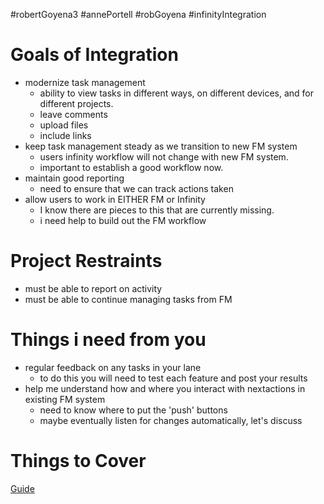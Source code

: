 #robertGoyena3 #annePortell #robGoyena #infinityIntegration 

# Goals of Integration
- modernize task management
	- ability to view tasks in different ways, on different devices, and for different projects.
	- leave comments
	- upload files
	- include links
- keep task management steady as we transition to new FM system
	- users infinity workflow will not change with new FM system.
	- important to establish a good workflow now.
- maintain good reporting
	- need to ensure that we can track actions taken
- allow users to work in EITHER FM or Infinity
	- I know there are pieces to this that are currently missing.
	- i need help to build out the FM workflow

# Project Restraints
- must be able to report on activity
- must be able to continue managing tasks from FM 


# Things i need from you
- regular feedback on any tasks in your lane
	- to do this you will need to test each feature and post your results
- help me understand how and where you interact with nextactions in existing FM system
	- need to know where to put the 'push' buttons 
	- maybe eventually listen for changes automatically, let's discuss


# Things to Cover
[Guide](guide.md) 